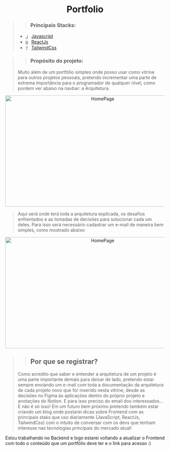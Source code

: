 <h1 align="center"> Portfolio </h1>

>>### Principais Stacks:
> - <img align="center" alt="JavaScript" height="15" width="15" src="https://cdn.jsdelivr.net/gh/devicons/devicon/icons/javascript/javascript-original.svg"/> <a href="https://www.javascript.com/">Javascript</a>
> - <img align="center" alt="React" height="15" width="15" src="https://cdn.jsdelivr.net/gh/devicons/devicon/icons/react/react-original.svg"/> <a href="https://reactjs.org/">ReactJs</a>
> - <img align="center" alt="Tailwindcss" height="15" width="15" src="https://cdn.jsdelivr.net/gh/devicons/devicon/icons/tailwindcss/tailwindcss-plain.svg"/> <a href="https://tailwindcss.com/">TailwindCss</a>


>>### Propósito do projeto:
> Muito além de um portfólio simples onde posso usar como vitrine para outros projetos pessoais, pretendo incrementar uma parte de extrema importância para o programador de qualquer nível, como pordem ver abaixo na navbar: a Arquitetura.

<div align="center"> 
  <img align="center" alt="HomePage" height="350" width="600" src="https://user-images.githubusercontent.com/108142146/206310833-3214f4db-befa-4990-9f93-d335caf8fa75.gif" />
</div>

> Aqui será onde terá toda a arquitetura explicada, os desafios enfrentados e as tomadas de decisões para solucionar cada um deles. Para isso será necessário cadastrar um e-mail de maneira bem simples, como mostrado abaixo:

<div align="center"> 
  <img align="center" alt="HomePage" height="350" width="600" src="https://user-images.githubusercontent.com/108142146/206311781-40844629-4aa9-4045-afad-257b301cb9b2.gif" />
</div>

>> ## Por que se registrar?
> Como acredito que saber e entender a arquitetura de um projeto é uma parte importante demais para deixar de lado, pretendo estar sempre enviando um e-mail com toda a documentação da arquitetura de cada projeto novo que for inserido nesta vitrine, desde as decisões no Figma às aplicações dentro do próprio projeto e anotações do Notion. E para isso preciso do email dos interessados... E não é só isso! Em um futuro bem próximo pretendo também estar criando um blog onde postarei dicas sobre Frontend com as principais staks que uso diariamente (JavaScript, ReactJs, TailwindCss) com o intuito de conversar com os devs que tenham interesse nas tecnologias principais do mercado atual!

Estou trabalhando no Backend e logo estarei voltando a atualizar o Frontend com todo o conteúdo que um portfólio deve ter e o link para acesso :)
